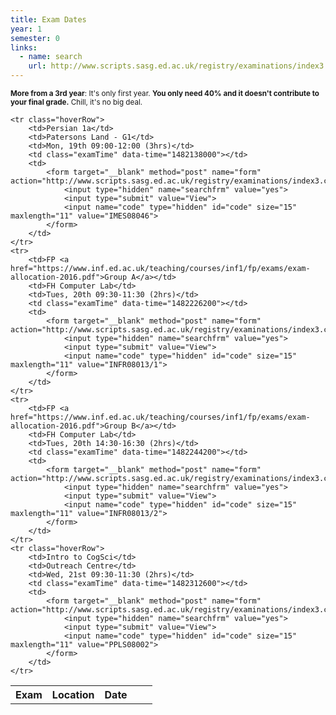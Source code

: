 ```yaml
---
title: Exam Dates
year: 1
semester: 0
links:
  - name: search
    url: http://www.scripts.sasg.ed.ac.uk/registry/examinations/index3.cfm
---
```

<small>**More from a 3rd year**: It's only first year. **You only need 40% and it doesn't contribute to your final grade.** Chill, it's no big deal.</small>

<table>
    <tr>
        <th>Exam</th>
        <th>Location</th>
        <th>Date</th>
        <th></th>
        <th></th>
    </tr>

    <tr class="hoverRow">
        <td>Persian 1a</td>
        <td>Patersons Land - G1</td>
        <td>Mon, 19th 09:00-12:00 (3hrs)</td>
        <td class="examTime" data-time="1482138000"></td>
        <td>
            <form target="__blank" method="post" name="form" action="http://www.scripts.sasg.ed.ac.uk/registry/examinations/index3.cfm">
                <input type="hidden" name="searchfrm" value="yes">
                <input type="submit" value="View">
                <input name="code" type="hidden" id="code" size="15" maxlength="11" value="IMES08046">
            </form>
        </td>
    </tr>
    <tr>
        <td>FP <a href="https://www.inf.ed.ac.uk/teaching/courses/inf1/fp/exams/exam-allocation-2016.pdf">Group A</a></td>
        <td>FH Computer Lab</td>
        <td>Tues, 20th 09:30-11:30 (2hrs)</td>
        <td class="examTime" data-time="1482226200"></td>
        <td>
            <form target="__blank" method="post" name="form" action="http://www.scripts.sasg.ed.ac.uk/registry/examinations/index3.cfm">
                <input type="hidden" name="searchfrm" value="yes">
                <input type="submit" value="View">
                <input name="code" type="hidden" id="code" size="15" maxlength="11" value="INFR08013/1">
            </form>
        </td>
    </tr>
    <tr>
        <td>FP <a href="https://www.inf.ed.ac.uk/teaching/courses/inf1/fp/exams/exam-allocation-2016.pdf">Group B</a></td>
        <td>FH Computer Lab</td>
        <td>Tues, 20th 14:30-16:30 (2hrs)</td>
        <td class="examTime" data-time="1482244200"></td>
        <td>
            <form target="__blank" method="post" name="form" action="http://www.scripts.sasg.ed.ac.uk/registry/examinations/index3.cfm">
                <input type="hidden" name="searchfrm" value="yes">
                <input type="submit" value="View">
                <input name="code" type="hidden" id="code" size="15" maxlength="11" value="INFR08013/2">
            </form>
        </td>
    </tr>
    <tr class="hoverRow">
        <td>Intro to CogSci</td>
        <td>Outreach Centre</td>
        <td>Wed, 21st 09:30-11:30 (2hrs)</td>
        <td class="examTime" data-time="1482312600"></td>
        <td>
            <form target="__blank" method="post" name="form" action="http://www.scripts.sasg.ed.ac.uk/registry/examinations/index3.cfm">
                <input type="hidden" name="searchfrm" value="yes">
                <input type="submit" value="View">
                <input name="code" type="hidden" id="code" size="15" maxlength="11" value="PPLS08002">
            </form>
        </td>
    </tr>
</table>
